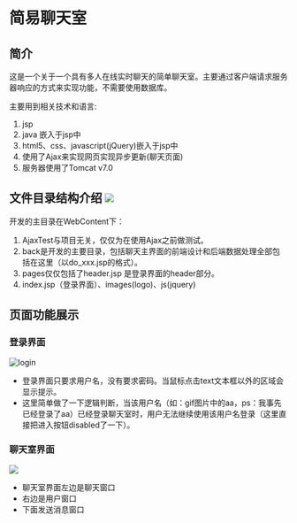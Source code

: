 # 简易聊天室 #
## 简介 ##
这是一个关于一个具有多人在线实时聊天的简单聊天室。主要通过客户端请求服务器响应的方式来实现功能，不需要使用数据库。

主要用到相关技术和语言:


1.  jsp
2.  java 嵌入于jsp中
3.  html5、css、javascript(jQuery)嵌入于jsp中
4.  使用了Ajax来实现网页实现异步更新(聊天页面)
5.  服务器使用了Tomcat v7.0

## 文件目录结构介绍  ![](http://i.imgur.com/WMye9F1.jpg)
开发的主目录在WebContent下：

1. AjaxTest与项目无关，仅仅为在使用Ajax之前做测试。
2. back是开发的主要目录，包括聊天主界面的前端设计和后端数据处理全部包括在这里（以do_xxx.jsp的格式）。
3. pages仅仅包括了header.jsp 是登录界面的header部分。
4. index.jsp（登录界面）、images(logo)、js(jquery)

## 页面功能展示 ##
### 登录界面 ###
![login](http://i.imgur.com/3gnIZPe.gif)



- 登录界面只要求用户名，没有要求密码。当鼠标点击text文本框以外的区域会显示提示。
- 这里简单做了一下逻辑判断，当该用户名（如：gif图片中的aa，ps：我事先已经登录了aa）已经登录聊天室时，用户无法继续使用该用户名登录（这里直接把进入按钮disabled了一下）。

### 聊天室界面 
![](http://i.imgur.com/IlNLwVr.gif)

- 聊天室界面左边是聊天窗口
- 右边是用户窗口
- 下面发送消息窗口
